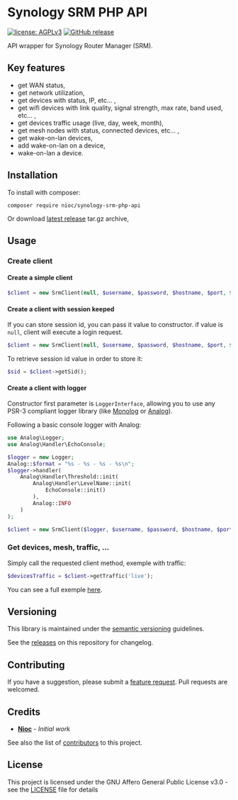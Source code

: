 # Synology SRM PHP API

[![license: AGPLv3](https://img.shields.io/badge/license-AGPLv3-blue.svg)](https://www.gnu.org/licenses/agpl-3.0)
[![GitHub release](https://img.shields.io/github/release/nioc/synology-srm-php-api.svg)](https://github.com/nioc/synology-srm-php-api/releases/latest)

API wrapper for Synology Router Manager (SRM).

## Key features
-    get WAN status,
-    get network utilization,
-    get devices with status, IP, etc... ,
-    get wifi devices with link quality, signal strength, max rate, band used, etc... ,
-    get devices traffic usage (live, day, week, month),
-    get mesh nodes with status, connected devices, etc... ,
-    get wake-on-lan devices,
-    add wake-on-lan on a device,
-    wake-on-lan a device.

## Installation

To install with composer:
```shell
composer require nioc/synology-srm-php-api
```

Or download [latest release](https://github.com/nioc/synology-srm-php-api/releases/latest) tar.gz archive,

## Usage

### Create client

#### Create a simple client

```php
$client = new SrmClient(null, $username, $password, $hostname, $port, $https, false);
```

#### Create a client with session keeped

If you can store session id, you can pass it value to constructor. if value is `null`, client will execute a login request.

```php
$client = new SrmClient(null, $username, $password, $hostname, $port, $https, true, $sid);
```

To retrieve session id value in order to store it:
```php
$sid = $client->getSid();
```

#### Create a client with logger

Constructor first parameter is `LoggerInterface`, allowing you to use any PSR-3 compliant logger library (like [Monolog](https://github.com/Seldaek/monolog) or [Analog](https://github.com/jbroadway/analog)).

Following a basic console logger with Analog:
```php
use Analog\Logger;
use Analog\Handler\EchoConsole;

$logger = new Logger;
Analog::$format = "%s - %s - %s - %s\n";
$logger->handler(
    Analog\Handler\Threshold::init(
        Analog\Handler\LevelName::init(
            EchoConsole::init()
        ),
        Analog::INFO
    )
);

$client = new SrmClient($logger, $username, $password, $hostname, $port, $https, true, $sid);
```
### Get devices, mesh, traffic, ...

Simply call the requested client method, exemple with traffic:

```php
$devicesTraffic = $client->getTraffic('live');
```

You can see a full exemple [here](https://github.com/nioc/synology-srm-php-api/example.php).

## Versioning

This library is maintained under the [semantic versioning](https://semver.org/) guidelines.

See the [releases](https://github.com/nioc/synology-srm-php-api/releases) on this repository for changelog.

## Contributing

If you have a suggestion, please submit a [feature request](https://github.com/nioc/synology-srm-php-api/issues/new?labels=enhancement).
Pull requests are welcomed.

## Credits

* **[Nioc](https://github.com/nioc/)** - *Initial work*

See also the list of [contributors](https://github.com/nioc/synology-srm-php-api/contributors) to this project.

## License

This project is licensed under the GNU Affero General Public License v3.0 - see the [LICENSE](LICENSE.md) file for details
